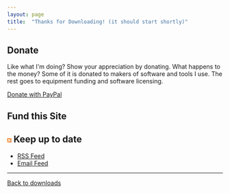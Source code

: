 ```yaml
---
layout: page
title:  "Thanks for Downloading! (it should start shortly)"
---
```


## Donate

Like what I'm doing? Show your appreciation by donating. What happens to the money? Some of it is donated to makers of software and tools I use. The rest goes to equipment funding and software licensing.

[Donate with PayPal](https://www.paypal.com/cgi-bin/webscr?cmd=_s-xclick&hosted_button_id=XGGZ8BEED7R62)

## Fund this Site

<script src="https://www.gstatic.com/xads/publisher_badge/contributor_badge.js" data-width="270" data-height="93" data-theme="light" data-pub-name="mike-ward.net" data-pub-id="ca-pub-1981154560626519"></script>

## ![rss](/cdn/images/rss-icon.png) Keep up to date

-   [RSS Feed](http://feedproxy.google.com/MikeWardTechnologyBlog)
-   [Email Feed](http://feedburner.google.com/fb/a/mailverify?uri=MikeWardTechnologyBlog&loc=en_US)

------------------------------------------------------------------------

[Back to downloads](/downloads)

<script>setTimeout(function () {var file = location.search.split('file=')[1];window.location = '/cdn/downloads/' + file; }, 5000);</script>

